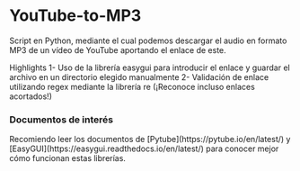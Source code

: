 # YouTube-to-MP3
Script en Python, mediante el cual podemos descargar el audio en formato MP3 de un vídeo de YouTube aportando el enlace de este.


Highlights
1- Uso de la librería easygui para introducir el enlace y guardar el archivo en un directorio elegido manualmente
2- Validación de enlace utilizando regex mediante la librería re (¡Reconoce incluso enlaces acortados!)

<h3>Documentos de interés</h3> 
Recomiendo leer los documentos de [Pytube](https://pytube.io/en/latest/) y [EasyGUI](https://easygui.readthedocs.io/en/latest/) para conocer mejor cómo funcionan estas librerías.
